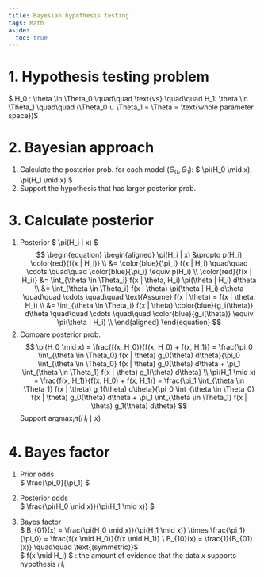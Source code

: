 ```yaml
---
title: Bayesian hypothesis testing
tags: Math
aside:
  toc: true
---
```


<!--more-->

# 1. Hypothesis testing problem
$ H_0 : \theta \in \Theta_0 \quad\quad \text{vs} \quad\quad H_1: \theta \in \Theta_1 \quad\quad (\Theta_0 ∪ \Theta_1 = \Theta = \text{whole parameter space})$

# 2. Bayesian approach
1. Calculate the posterior prob. for each model ($\Theta_0, \Theta_1$): $ \pi(H_0 \mid x), \pi(H_1 \mid x) $
2. Support the hypothesis that has larger posterior prob.

# 3. Calculate posterior
1. Posterior $ \pi(H_i | x) $ <br>
$$
\begin{equation}
\begin{aligned}
  \pi(H_i | x)
  &\propto p(H_i) \color{red}{f(x | H_i)} \\
  &= \color{blue}{\pi_i} f(x | H_i) \quad\quad \cdots \quad\quad \color{blue}{\pi_i} \equiv p(H_i) \\
  \color{red}{f(x | H_i)}
  &= \int_{\theta \in \Theta_i} f(x | \theta, H_i) \pi(\theta | H_i) d\theta \\
  &= \int_{\theta \in \Theta_i} f(x | \theta) \pi(\theta | H_i) d\theta \quad\quad \cdots \quad\quad \text{Assume} f(x | \theta) = f(x | \theta, H_i) \\
  &= \int_{\theta \in \Theta_i} f(x | \theta) \color{blue}{g_i(\theta)} d\theta \quad\quad \cdots \quad\quad \color{blue}{g_i(\theta)} \equiv \pi(\theta | H_i) \\
\end{aligned}
\end{equation}
$$
2. Compare posterior prob. <br>
$$
\pi(H_0 \mid x)
= \frac{f(x, H_0)}{f(x, H_0) + f(x, H_1)}
= \frac{\pi_0 \int_{\theta \in \Theta_0} f(x | \theta) g_0(\theta) d\theta}{\pi_0 \int_{\theta \in \Theta_0} f(x | \theta) g_0(\theta) d\theta + \pi_1 \int_{\theta \in \Theta_1} f(x | \theta) g_1(\theta) d\theta} \\
\pi(H_1 \mid x)
= \frac{f(x, H_1)}{f(x, H_0) + f(x, H_1)}
= \frac{\pi_1 \int_{\theta \in \Theta_1} f(x | \theta) g_1(\theta) d\theta}{\pi_0 \int_{\theta \in \Theta_0} f(x | \theta) g_0(\theta) d\theta + \pi_1 \int_{\theta \in \Theta_1} f(x | \theta) g_1(\theta) d\theta}
$$
Support $\text{argmax}_i \pi(H_i \mid x)$

# 4. Bayes factor
1. Prior odds <br>
$ \frac{\pi_0}{\pi_1} $

2. Posterior odds <br>
$ \frac{\pi(H_0 \mid x)}{\pi(H_1 \mid x)} $

3. Bayes factor <br>
$ B_{01}(x) = \frac{\pi(H_0 \mid x)}{\pi(H_1 \mid x)} \times \frac{\pi_1}{\pi_0} = \frac{f(x \mid H_0)}{f(x \mid H_1)} \\
B_{10}(x) = \frac{1}{B_{01}(x)} \quad\quad \text{(symmetric)}$ <br>
$ f(x \mid H_i) $ : the amount of evidence that the data $x$ supports hypothesis $H_i$
